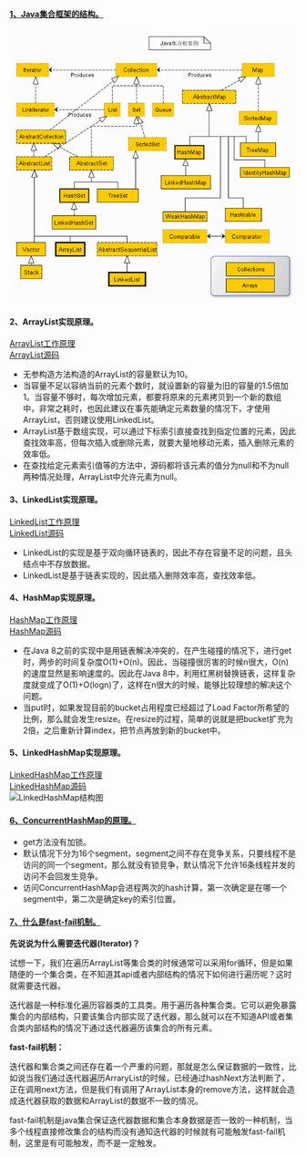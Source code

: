 #### [1、Java集合框架的结构。](https://www.jianshu.com/p/63e76826e852)

![Java集合框架](https://github.com/chen-eugene/Android-Interview/blob/master/image/2243690-9cd9c896e0d512ed.jpg)

#### 2、ArrayList实现原理。
[ArrayList工作原理](https://yikun.github.io/2015/04/04/Java-ArrayList%E5%B7%A5%E4%BD%9C%E5%8E%9F%E7%90%86%E5%8F%8A%E5%AE%9E%E7%8E%B0/)     
[ArrayList源码](https://blog.csdn.net/ns_code/article/details/35568011)
- 无参构造方法构造的ArrayList的容量默认为10。
- 当容量不足以容纳当前的元素个数时，就设置新的容量为旧的容量的1.5倍加1。当容量不够时，每次增加元素，都要将原来的元素拷贝到一个新的数组中，非常之耗时，也因此建议在事先能确定元素数量的情况下，才使用ArrayList，否则建议使用LinkedList。
- ArrayList基于数组实现，可以通过下标索引直接查找到指定位置的元素，因此查找效率高，但每次插入或删除元素，就要大量地移动元素，插入删除元素的效率低。
- 在查找给定元素索引值等的方法中，源码都将该元素的值分为null和不为null两种情况处理，ArrayList中允许元素为null。
#### 3、LinkedList实现原理。
[LinkedList工作原理](https://yikun.github.io/2015/04/05/Java-LinkedList%E5%B7%A5%E4%BD%9C%E5%8E%9F%E7%90%86%E5%8F%8A%E5%AE%9E%E7%8E%B0/)   
[LinkedList源码](https://blog.csdn.net/ns_code/article/details/35787253)
- LinkedList的实现是基于双向循环链表的，因此不存在容量不足的问题，且头结点中不存放数据。
- LinkedList是基于链表实现的，因此插入删除效率高，查找效率低。
 #### 4、HashMap实现原理。
[HashMap工作原理](https://yikun.github.io/2015/04/01/Java-HashMap%E5%B7%A5%E4%BD%9C%E5%8E%9F%E7%90%86%E5%8F%8A%E5%AE%9E%E7%8E%B0/)        
[HashMap源码](https://blog.csdn.net/ns_code/article/details/36034955)
- 在Java 8之前的实现中是用链表解决冲突的，在产生碰撞的情况下，进行get时，两步的时间复杂度O(1)+O(n)。因此，当碰撞很厉害的时候n很大，O(n)的速度显然是影响速度的。因此在Java 8中，利用红黑树替换链表，这样复杂度就变成了O(1)+O(logn)了，这样在n很大的时候，能够比较理想的解决这个问题。
- 当put时，如果发现目前的bucket占用程度已经超过了Load Factor所希望的比例，那么就会发生resize。在resize的过程，简单的说就是把bucket扩充为2倍，之后重新计算index，把节点再放到新的bucket中。
#### 5、LinkedHashMap实现原理。
[LinkedHashMap工作原理](https://yikun.github.io/2015/04/02/Java-LinkedHashMap%E5%B7%A5%E4%BD%9C%E5%8E%9F%E7%90%86%E5%8F%8A%E5%AE%9E%E7%8E%B0/)    
[LinkedHashMap源码](https://blog.csdn.net/ns_code/article/details/37867985)   
![LinkedHashMap结构图](https://github.com/chen-eugene/Interview/blob/master/image/v2-a821a76fb84ce6223598c89ae8ebe7b0_hd.jpg)


#### [6、ConcurrentHashMap的原理。](https://www.cnblogs.com/dolphin0520/p/3932905.html)
  - get方法没有加锁。
  - 默认情况下分为16个segment，segment之间不存在竞争关系，只要线程不是访问的同一个segment，那么就没有锁竞争，默认情况下允许16条线程并发的访问不会回发生竞争。
  - 访问ConcurrentHashMap会进程两次的hash计算，第一次确定是在哪一个segment中，第二次是确定key的索引位置。
  

#### [7、什么是fast-fail机制。](https://blog.csdn.net/javazejian/article/details/53073995#%E7%90%86%E8%A7%A3iterator%E6%8E%A5%E5%8F%A3)

 **先说说为什么需要迭代器(Iterator)？**
 
 试想一下，我们在遍历ArrayList等集合类的时候通常可以采用for循环，但是如果随便的一个集合类，在不知道其api或者内部结构的情况下如何进行遍历呢？这时就需要迭代器。
 
 迭代器是一种标准化遍历容器类的工具类。用于遍历各种集合类。它可以避免暴露集合的内部结构，只要该集合内部实现了迭代器，那么就可以在不知道API或者集合类内部结构的情况下通过迭代器遍历该集合的所有元素。
 
 **fast-fail机制：**
 
 迭代器和集合类之间还存在着一个严重的问题，那就是怎么保证数据的一致性，比如说当我们通过迭代器遍历ArraryList的时候，已经通过hashNext方法判断了，正在调用next方法，但是我们有调用了ArrayList本身的remove方法，这样就会造成迭代器获取的数据和ArrayList的数据不一致的情况。
 
 fast-fail机制是java集合保证迭代器数据和集合本身数据是否一致的一种机制，当多个线程直接修改集合的结构而没有通知迭代器的时候就有可能触发fast-fail机制，这里是有可能触发，而不是一定触发。
 





